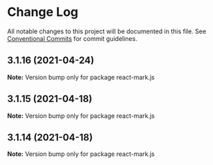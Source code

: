 # Change Log

All notable changes to this project will be documented in this file.
See [Conventional Commits](https://conventionalcommits.org) for commit guidelines.

## 3.1.16 (2021-04-24)

**Note:** Version bump only for package react-mark.js





## 3.1.15 (2021-04-18)

**Note:** Version bump only for package react-mark.js





## 3.1.14 (2021-04-18)

**Note:** Version bump only for package react-mark.js
